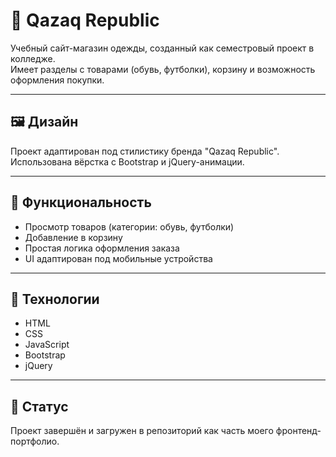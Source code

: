 # 👟 Qazaq Republic

Учебный сайт-магазин одежды, созданный как семестровый проект в колледже.  
Имеет разделы с товарами (обувь, футболки), корзину и возможность оформления покупки.

---

## 🖼 Дизайн

Проект адаптирован под стилистику бренда "Qazaq Republic".  
Использована вёрстка с Bootstrap и jQuery-анимации.

---

## 🛒 Функциональность

- Просмотр товаров (категории: обувь, футболки)
- Добавление в корзину
- Простая логика оформления заказа
- UI адаптирован под мобильные устройства

---

## 🚀 Технологии

- HTML
- CSS
- JavaScript
- Bootstrap
- jQuery

---


## 📁 Статус

Проект завершён и загружен в репозиторий как часть моего фронтенд-портфолио.
